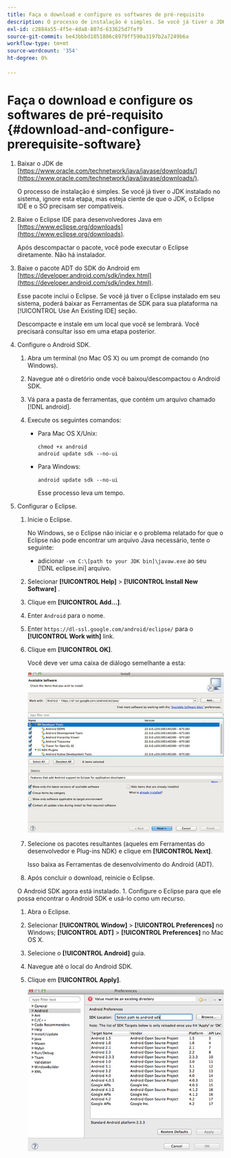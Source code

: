 ```yaml
---
title: Faça o download e configure os softwares de pré-requisito
description: O processo de instalação é simples. Se você já tiver o JDK instalado no sistema, ignore esta etapa, mas esteja ciente de que o JDK, o Eclipse IDE e o SO precisam ser compatíveis.
exl-id: c2884a55-4f5e-4da8-807d-633625d7fef9
source-git-commit: be43bbbd1051886c8979ff590a3197b2a7249b6a
workflow-type: tm+mt
source-wordcount: '354'
ht-degree: 0%

---
```


# Faça o download e configure os softwares de pré-requisito {#download-and-configure-prerequisite-software}

1. Baixar o JDK de [https://www.oracle.com/technetwork/java/javase/downloads/](https://www.oracle.com/technetwork/java/javase/downloads/).

   O processo de instalação é simples. Se você já tiver o JDK instalado no sistema, ignore esta etapa, mas esteja ciente de que o JDK, o Eclipse IDE e o SO precisam ser compatíveis.
1. Baixe o Eclipse IDE para desenvolvedores Java em [https://www.eclipse.org/downloads](https://www.eclipse.org/downloads).

   Após descompactar o pacote, você pode executar o Eclipse diretamente. Não há instalador.
1. Baixe o pacote ADT do SDK do Android em [https://developer.android.com/sdk/index.html](https://developer.android.com/sdk/index.html).

   Esse pacote inclui o Eclipse. Se você já tiver o Eclipse instalado em seu sistema, poderá baixar as Ferramentas de SDK para sua plataforma na [!UICONTROL Use An Existing IDE] seção.

   Descompacte e instale em um local que você se lembrará. Você precisará consultar isso em uma etapa posterior.
1. Configure o Android SDK.
   1. Abra um terminal (no Mac OS X) ou um prompt de comando (no Windows).
   1. Navegue até o diretório onde você baixou/descompactou o Android SDK.
   1. Vá para a pasta de ferramentas, que contém um arquivo chamado [!DNL android].
   1. Execute os seguintes comandos:

      * Para Mac OS X/Unix:

         ```
         chmod +x android 
         android update sdk --no-ui
         ```

      * Para Windows:

         ```
         android update sdk --no-ui
         ```

         Esse processo leva um tempo.

1. Configurar o Eclipse.
   1. Inicie o Eclipse.

      No Windows, se o Eclipse não iniciar e o problema relatado for que o Eclipse não pode encontrar um arquivo Java necessário, tente o seguinte:

      * adicionar `-vm C:\[path to your JDK bin]\javaw.exe` ao seu [!DNL eclipse.ini] arquivo.
   1. Selecionar  **[!UICONTROL Help]** > **[!UICONTROL Install New Software]** .
   1. Clique em **[!UICONTROL Add...]**.
   1. Enter `Android` para o nome.
   1. Enter `https://dl-ssl.google.com/android/eclipse/` para o **[!UICONTROL Work with]** link.
   1. Clique em **[!UICONTROL OK]**.

      Você deve ver uma caixa de diálogo semelhante a esta:

      ![](assets/available_software.jpg)

   1. Selecione os pacotes resultantes (aqueles em Ferramentas do desenvolvedor e Plug-ins NDK) e clique em **[!UICONTROL Next]**.

      Isso baixa as Ferramentas de desenvolvimento do Android (ADT).
   1. Após concluir o download, reinicie o Eclipse.

   O Android SDK agora está instalado. 1. Configure o Eclipse para que ele possa encontrar o Android SDK e usá-lo como um recurso.
   1. Abra o Eclipse.
   1. Selecionar  **[!UICONTROL Window]** > **[!UICONTROL Preferences]** no Windows;  **[!UICONTROL ADT]** > **[!UICONTROL Preferences]** no Mac OS X.
   1. Selecione o **[!UICONTROL Android]** guia.
   1. Navegue até o local do Android SDK.
   1. Clique em **[!UICONTROL Apply]**.

      ![Resultado da etapa](assets/ss2.jpg)
